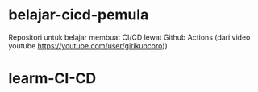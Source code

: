 # belajar-cicd-pemula
Repositori untuk belajar membuat CI/CD lewat Github Actions (dari video youtube https://youtube.com/user/girikuncoro))
# learm-CI-CD
